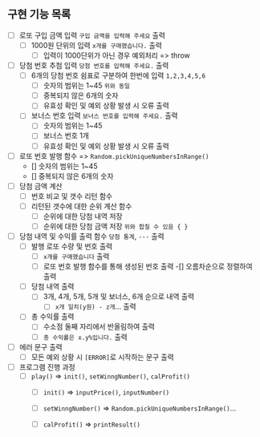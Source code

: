 ## 구현 기능 목록
- [ ] 로또 구입 금액 입력 `구입 금액을 입력해 주세요` 출력
    - [ ] 1000원 단위의 입력 `x개를 구매했습니다.` 출력
        - [ ] 입력이 1000단위가 아닌 경우 예외처리 => throw
- [ ] 당첨 번호 추첨 입력 `당첨 번호를 입력해 주세요.` 출력
     - [ ] 6개의 당첨 번호 쉼표로 구분하여 한번에 입력 `1,2,3,4,5,6`
        - [ ] 숫자의 범위는 1~45 `위와 동일`
        - [ ] 중복되지 않은 6개의 숫자
        - [ ] 유효성 확인 및 예외 상황 발생 시 오류 출력
    - [ ] 보너스 번호 입력 `보너스 번호를 입력해 주세요.` 출력
        - [ ] 숫자의 범위는 1~45
        - [ ] 보너스 번호 1개
        - [ ] 유효성 확인 및 예외 상황 발생 시 오류 출력
- [ ] 로또 번호 발행 함수 => `Random.pickUniqueNumbersInRange()`
    - [] 숫자의 범위는 1~45
    - [] 중복되지 않은 6개의 숫자
- [ ] 당첨 금액 계산
    - [ ] 번호 비교 및 갯수 리턴 함수
    - [ ] 리턴된 갯수에 대한 순위 계산 함수
        - [ ] 순위에 대한 당첨 내역 저장
        - [ ] 순위에 대한 당첨 금액 저장 `위와 합칠 수 있음 { }`
- [ ] 당첨 내역 및 수익률 출력 함수 `당첨 통계`, `---` 출력
    - [ ] 발행 로또 수량 및 번호 출력
        - [ ] `x개를 구매했습니다` 출력
        - [ ] 로또 번호 발행 함수를 통해 생성된 번호 출력
            -[] 오름차순으로 정렬하여 출력
    - [ ] 당첨 내역 출력
        - [ ] 3개, 4개, 5개, 5개 및 보너스, 6개 순으로 내역 출력
            -[ ] `x개 일치(y원) - z개`... 출력
    - [ ] 총 수익률 출력
        - [ ] 수소점 둘째 자리에서 반올림하여 출력
        - [ ] `총 수익률은 x.y%입니다.` 출력
- [ ] 에러 문구 출력
    - [ ] 모든 예외 상황 시 `[ERROR]`로 시작하는 문구 출력
- [ ] 프로그램 진행 과정
    - [ ] `play()` => `init()`, `setWinngNumber()`, `calProfit()`
        - [ ] `init()` => `inputPrice()`, `inputNumber()`
        - [ ] `setWinngNumber()` => `Random.pickUniqueNumbersInRange()`...
        - [ ] `calProfit()` => `printResult()` 




